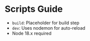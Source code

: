 # Scripts Guide
- `build`: Placeholder for build step
- `dev`: Uses nodemon for auto-reload
- Node 18.x required